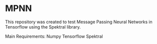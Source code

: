 # MPNN
This repository was created to test Message Passing Neural Networks in Tensorflow using the Spektral library.

Main Requirements:
Numpy
Tensorflow
Spektral
